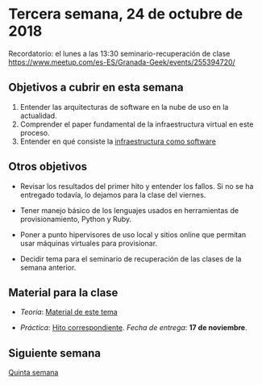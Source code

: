 # Tercera semana, 24 de octubre de 2018

Recordatorio: el lunes a las 13:30 seminario-recuperación de clase
https://www.meetup.com/es-ES/Granada-Geek/events/255394720/

## Objetivos a cubrir en esta semana

1. Entender las arquitecturas de software en la nube de uso en la
   actualidad.
3. Comprender el paper fundamental de la infraestructura virtual en
   este proceso.
4. Entender en qué consiste la [infraestructura como software](https://jj.github.io/CC/documentos/temas/Provision)

## Otros objetivos

* Revisar los resultados del primer hito y entender los fallos. Si no
  se ha entregado todavía, lo dejamos para la clase del viernes. 

* Tener manejo básico de los lenguajes usados en herramientas de
  provisionamiento, Python y Ruby.
  
* Poner a punto hipervisores de uso local y sitios online que permitan
  usar máquinas virtuales para provisionar.
  
* Decidir tema para el seminario de recuperación de las clases de la
  semana anterior.

  
## Material para la clase


* *Teoría*: [Material de este tema](https://jj.github.io/CC/documentos/temas/Provision)

* *Práctica*:
  [Hito correspondiente](https://jj.github.io/CC/documentos/proyecto/2.Provisionamiento). *Fecha
  de entrega*: **17 de noviembre**. 


## Siguiente semana

[Quinta semana](05-semana.md)
